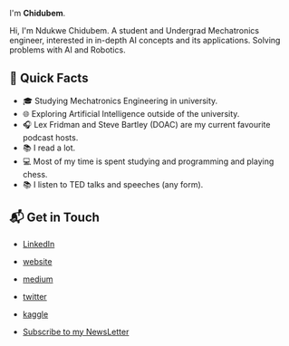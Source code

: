 I'm **Chidubem**. 

<!-- <details> -->
<!-- <summary>Eloboration</summary> -->

Hi, I'm Ndukwe Chidubem. A student and Undergrad Mechatronics engineer, interested in in-depth AI concepts and its applications.
Solving problems with AI and Robotics. 

## 🚀 Quick Facts

- 🎓 Studying Mechatronics Engineering in university.
- 🌐 Exploring Artificial Intelligence outside of the university.
- 🎧 Lex Fridman and Steve Bartley (DOAC) are my current favourite podcast hosts.
- 📚 I read a lot.
- 💻 Most of my time is spent studying and programming and playing chess.
- 📚 I listen to TED talks and speeches (any form).

## 📬 Get in Touch

- [LinkedIn](https://www.linkedin.com/in/chidubem-ndukwe-b8778920a/)
- [website](https://duks31.github.io/)
- [medium](https://medium.com/@chidubemndukwe)
- [twitter](https://x.com/ChidubemNdukwe)
- [kaggle](https://www.kaggle.com/chidubemndukwe)

- [Subscribe to my NewsLetter](https://ncep.substack.com/)

<!-- </details> -->
